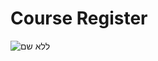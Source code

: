 # Course Register

![ללא שם](https://user-images.githubusercontent.com/61431197/120932484-a2c8e600-c6fe-11eb-8073-e71815bc76c4.png)
